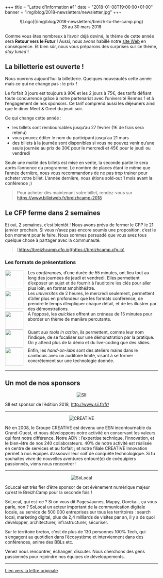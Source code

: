 +++
title = "Lettre d'Information #1"
date = "2018-01-08T19:00:00+01:00"
banner = "img/blog/2018-newsletters/newsletter.jpg"
+++

<center>
    ![Logo](/img/blog/2018-newsletters/breizh-to-the-camp.png)
    <div class="lead">28 au 30 mars 2018</div>
</center>

Comme vous êtes nombreux à l’avoir déjà deviné, le thème de cette année sera **Retour vers le Futur** !
Aussi, nous avons habillé notre [site Web](http://www.breizhcamp.org) en conséquence.
Et bien sûr, nous vous préparons des surprises sur ce thème, _stay tuned_ !


## La billetterie est ouverte !

Nous ouvrons aujourd’hui la billetterie. Quelques nouveautés cette année mais ce qui ne change pas : le prix !

Le forfait 3 jours est toujours à 90€ et les 2 jours à 75€, des tarifs défiant toute concurrence grâce à notre partenariat avec l’université Rennes 1 et à l’engagement de nos sponsors.
Ce tarif comprend aussi les déjeuners ainsi que le diner Meet & Greet du jeudi soir.

Ce qui change cette année :

-   les billets sont remboursables jusqu’au 27 février (1€ de frais sera retenu)
-   vous pouvez éditer le nom du participant jusqu’au 21 mars
-   des billets à la journée sont disponibles si vous ne pouvez venir qu’une seule journée au prix de 30€ pour le mercredi et 45€ pour le jeudi ou vendredi

Seule une moitié des billets est mise en vente, la seconde partie le sera après l’annonce du programme.
Le nombre de places étant le même que l’année dernière, nous vous recommandons de ne pas trop trainer pour acheter votre billet.
L’année dernière, nous étions sold-out 1 mois avant la conférence ;)

> Pour acheter dès maintenant votre billet, rendez-vous sur <https://www.billetweb.fr/breizhcamp-2018>


## Le CFP ferme dans 2 semaines

Et oui, 2 semaines, c’est bientôt ! Nous avons prévu de fermer le CFP le 21 janvier prochain. Si vous n’avez pas encore soumis une proposition, c’est le bon moment pour le faire. Nous sommes persuadé que vous avez tous quelque chose à partager avec la communauté.

> [https://breizhcamp.cfp.io](https://breizhcamp.cfp.io)


### Les formats de présentations


<div style="clear: both;">
    <img style="float:left; width:60px; height: 60px; margin-right: 15px;" src="/img/blog/2018-newsletters/conferences.png" />
    Les <em>conférences</em>, d’une durée de 55 minutes, ont lieu tout au long des journées de jeudi et vendredi.
    Elles permettent d’exposer un sujet et de fournir à l’auditoire les clés pour aller plus loin, en format amphithéâtre.
</div>

<div style="clear: both;">
    <img style="float:left; width:60px; height: 60px; margin-right: 15px;" src="/img/blog/2018-newsletters/universites.png" />
    Les <em>universités</em> de 2 heures, le mercredi seulement, permettent d’aller plus en profondeur que les formats conférence, de prendre le temps d’expliquer chaque détail, et de les illustrer par des démonstrations.
</div>

<div style="clear: both;">
    <img style="float:left; width:60px; height: 60px; margin-right: 15px;" src="/img/blog/2018-newsletters/quickies.png" />
    A l’opposé, les <em>quickies</em> offrent un créneau de 15 minutes pour aborder un thème de manière percutante.
</div>

<div style="clear: both;">
    <img style="float:left; width:60px; height: 60px; margin-right: 15px;" src="/img/blog/2018-newsletters/tools-in-action.png" />
    Quant aux <em>tools in action</em>, ils permettent, comme leur nom l’indique, de se focaliser sur une démonstration par la pratique.
    On y attend plus de la démo et du live-coding que des slides.
</div>

<div style="clear: both;">
    <img style="float:left; width:60px; height: 60px; margin-right: 15px;" src="/img/blog/2018-newsletters/labs.png" />
    Enfin, les <em>hand-on-labs</em> sont des ateliers mains dans le cambouis avec un auditoire limité, visant à se former concrètement sur une technologie donnée.
</div>


<div style="clear: both;"></div>

---


## Un mot de nos sponsors


<center>
    <img src="/img/sponsors/logo_sii.png" alt="SII" title="SII" style="max-width: 40%" />
</center>

SII est sponsor de l’édition 2018, <http://www.sii.fr/fr/>


---

<center>
    <img src="/img/sponsors/logo_creative.png" alt="CREATIVE" title="CREATIVE" style="max-width: 40%" />
</center>

Né en 2008, le Groupe CREATIVE est devenu une ESN incontournable du Grand-Ouest, et nous développons notre activité en conservant les valeurs qui font notre différence.
Notre ADN : l’expertise technique, l’innovation, et le bien-être de nos 240 collaborateurs.
40% de notre activité est réalisée en centre de services et au forfait ; et notre filiale CREATIVE Innovation permet à nos équipes d’assouvir leur soif de conquête technologique.
Si tu souhaites vivre de nouvelles aventures entouré(e) de coéquipiers passionnés, viens nous rencontrer !


---

<center>
    <img src="/img/sponsors/logo_solocal.png" alt="SoLocal" title="SoLocal" style="max-width: 40%" />
</center>

SoLocal est très fier d’être sponsor de cet évènement numérique majeur qu’est le BreizhCamp pour la seconde fois !

SoLocal, qui est-ce ? Si on vous dit PagesJaunes, Mappy, Ooreka… ça vous parle, non ? SoLocal un acteur important de la communication digitale locale, au service de 500 000 entreprises sur tous les territoires : search local, marketing digital, plus de 2,4 milliards de visites par an, il y a de quoi développer, architecturer, infrastructurer, sécuriser.

Sur le territoire breton,  c’est de plus de 130 personnes 100% Tech, qui s’engagent au quotidien dans l’écosystème et interviennent dans des conférences, anime des BBLs etc.

Venez nous rencontrer, échanger, discuter. Nous cherchons des gens passionnés pour rejoindre nos équipes de développements.



---

[Lien vers la lettre originale](http://mailchi.mp/9adeeb1aa06a/jzzy9yfuew-1617793?e=e9554d1a7f)
